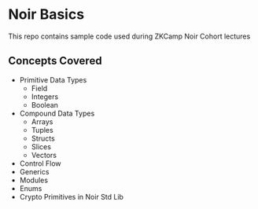 # Noir Basics

This repo contains sample code used during ZKCamp Noir Cohort lectures 

## Concepts Covered

- Primitive Data Types
    - Field
    - Integers
    - Boolean
- Compound Data Types
    - Arrays
    - Tuples
    - Structs
    - Slices
    - Vectors
- Control Flow
- Generics
- Modules
- Enums
- Crypto Primitives in Noir Std Lib
